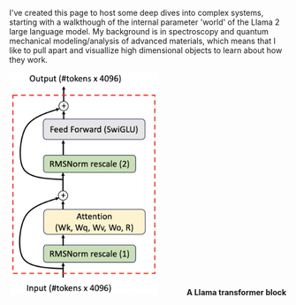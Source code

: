 I've created this page to host some deep dives into complex systems, starting with a walkthough of the internal parameter 'world' of the Llama 2 large language model.  My background is in spectroscopy and quantum mechanical modeling/analysis of advanced materials, which means that I like to pull apart and visuallize high dimensional objects to learn about how they work.

<img src="/docs/assets/img/Llama-transformer.png" target = "_blank" rel = "noreferrer noopener" alt = "A Llama transformer block" width="270"/>
&nbsp;&nbsp;&nbsp;&nbsp;&nbsp;&nbsp;&nbsp;&nbsp;&nbsp;&nbsp;&nbsp;&nbsp;<b>A Llama transformer block</b>
